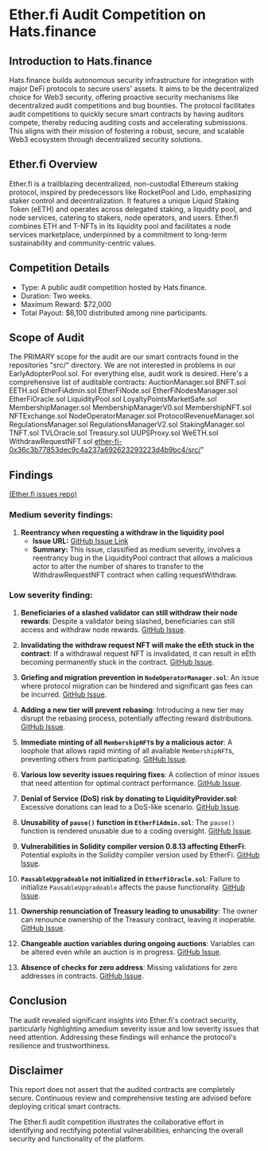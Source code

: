 # **Ether.fi Audit Competition on Hats.finance**

## **Introduction to Hats.finance**
Hats.finance builds autonomous security infrastructure for integration with major DeFi protocols to secure users' assets. It aims to be the decentralized choice for Web3 security, offering proactive security mechanisms like decentralized audit competitions and bug bounties. The protocol facilitates audit competitions to quickly secure smart contracts by having auditors compete, thereby reducing auditing costs and accelerating submissions. This aligns with their mission of fostering a robust, secure, and scalable Web3 ecosystem through decentralized security solutions​.

## **Ether.fi Overview**
Ether.fi is a trailblazing decentralized, non-custodial Ethereum staking protocol, inspired by predecessors like RocketPool and Lido, emphasizing staker control and decentralization. It features a unique Liquid Staking Token (eETH) and operates across delegated staking, a liquidity pool, and node services, catering to stakers, node operators, and users. Ether.fi combines ETH and T-NFTs in its liquidity pool and facilitates a node services marketplace, underpinned by a commitment to long-term sustainability and community-centric values.

## **Competition Details**
- Type: A public audit competition hosted by Hats.finance.
- Duration: Two weeks.
- Maximum Reward: $72,000
- Total Payout: $6,100 distributed among nine participants.

## **Scope of Audit**
The PRIMARY scope for the audit are our smart contracts found in the repositories "src/" directory. We are not interested in problems in our EarlyAdopterPool.sol. For everything else, audit work is desired. Here's a comprehensive list of auditable contracts:
AuctionManager.sol BNFT.sol EETH.sol EtherFiAdmin.sol EtherFiNode.sol EtherFiNodesManager.sol EtherFiOracle.sol LiquidityPool.sol LoyaltyPointsMarketSafe.sol MembershipManager.sol MembershipManagerV0.sol MembershipNFT.sol NFTExchange.sol NodeOperatorManager.sol ProtocolRevenueManager.sol RegulationsManager.sol RegulationsManagerV2.sol StakingManager.sol TNFT.sol TVLOracle.sol Treasury.sol UUPSProxy.sol WeETH.sol WithdrawRequestNFT.sol
[ether-fi-0x36c3b77853dec9c4a237a692623293223d4b9bc4/src/](https://github.com/hats-finance/ether-fi-0x36c3b77853dec9c4a237a692623293223d4b9bc4/tree/180c708dc7cb3214d68ea9726f1999f67c3551c9/src)" 

## **Findings**
[(Ether.fi issues repo)](https://github.com/hats-finance/ether-fi-0x36c3b77853dec9c4a237a692623293223d4b9bc4/issues)

### **Medium severity findings:**

1. **Reentrancy when requesting a withdraw in the liquidity pool**
   - **Issue URL:** [GitHub Issue Link](https://github.com/hats-finance/ether-fi-0x36c3b77853dec9c4a237a692623293223d4b9bc4/issues/14)
   - **Summary:** This issue, classified as medium severity, involves a reentrancy bug in the LiquidityPool contract that allows a malicious actor to alter the number of shares to transfer to the WithdrawRequestNFT contract when calling requestWithdraw.

### **Low severity finding:**

1. **Beneficiaries of a slashed validator can still withdraw their node rewards**: Despite a validator being slashed, beneficiaries can still access and withdraw node rewards. [GitHub Issue](https://github.com/hats-finance/ether-fi-0x36c3b77853dec9c4a237a692623293223d4b9bc4/issues/53).

2. **Invalidating the withdraw request NFT will make the eEth stuck in the contract**: If a withdrawal request NFT is invalidated, it can result in eEth becoming permanently stuck in the contract. [GitHub Issue](https://github.com/hats-finance/ether-fi-0x36c3b77853dec9c4a237a692623293223d4b9bc4/issues/49).

3. **Griefing and migration prevention in `NodeOperatorManager.sol`**: An issue where protocol migration can be hindered and significant gas fees can be incurred. [GitHub Issue](https://github.com/hats-finance/ether-fi-0x36c3b77853dec9c4a237a692623293223d4b9bc4/issues/42).

4. **Adding a new tier will prevent rebasing**: Introducing a new tier may disrupt the rebasing process, potentially affecting reward distributions. [GitHub Issue](https://github.com/hats-finance/ether-fi-0x36c3b77853dec9c4a237a692623293223d4b9bc4/issues/40).

5. **Immediate minting of all `MembershipNFT`s by a malicious actor**: A loophole that allows rapid minting of all available `MembershipNFT`s, preventing others from participating. [GitHub Issue](https://github.com/hats-finance/ether-fi-0x36c3b77853dec9c4a237a692623293223d4b9bc4/issues/39).

6. **Various low severity issues requiring fixes**: A collection of minor issues that need attention for optimal contract performance. [GitHub Issue](https://github.com/hats-finance/ether-fi-0x36c3b77853dec9c4a237a692623293223d4b9bc4/issues/38).

7. **Denial of Service (DoS) risk by donating to LiquidityProvider.sol**: Excessive donations can lead to a DoS-like scenario. [GitHub Issue](https://github.com/hats-finance/ether-fi-0x36c3b77853dec9c4a237a692623293223d4b9bc4/issues/35).

8. **Unusability of `pause()` function in `EtherFiAdmin.sol`**: The `pause()` function is rendered unusable due to a coding oversight. [GitHub Issue](https://github.com/hats-finance/ether-fi-0x36c3b77853dec9c4a237a692623293223d4b9bc4/issues/31).

9. **Vulnerabilities in Solidity compiler version 0.8.13 affecting EtherFi**: Potential exploits in the Solidity compiler version used by EtherFi. [GitHub Issue](https://github.com/hats-finance/ether-fi-0x36c3b77853dec9c4a237a692623293223d4b9bc4/issues/26).

10. **`PausableUpgradeable` not initialized in `EtherFiOracle.sol`**: Failure to initialize `PausableUpgradeable` affects the pause functionality. [GitHub Issue](https://github.com/hats-finance/ether-fi-0x36c3b77853dec9c4a237a692623293223d4b9bc4/issues/25).

11. **Ownership renunciation of Treasury leading to unusability**: The owner can renounce ownership of the Treasury contract, leaving it inoperable. [GitHub Issue](https://github.com/hats-finance/ether-fi-0x36c3b77853dec9c4a237a692623293223d4b9bc4/issues/20).

12. **Changeable auction variables during ongoing auctions**: Variables can be altered even while an auction is in progress. [GitHub Issue](https://github.com/hats-finance/ether-fi-0x36c3b77853dec9c4a237a692623293223d4b9bc4/issues/13).

13. **Absence of checks for zero address**: Missing validations for zero addresses in contracts. [GitHub Issue](https://github.com/hats-finance/ether-fi-0x36c3b77853dec9c4a237a692623293223d4b9bc4/issues/5).


## **Conclusion**
The audit revealed significant insights into Ether.fi's contract security, particularly highlighting amedium severity issue and low severity issues that need attention. Addressing these findings will enhance the protocol's resilience and trustworthiness.

## **Disclaimer**
This report does not assert that the audited contracts are completely secure. Continuous review and comprehensive testing are advised before deploying critical smart contracts.

The Ether.fi audit competition illustrates the collaborative effort in identifying and rectifying potential vulnerabilities, enhancing the overall security and functionality of the platform.
